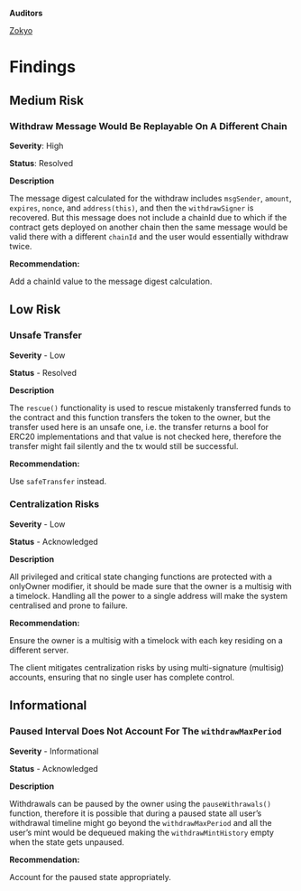 **Auditors**

[Zokyo](https://x.com/zokyo_io)

# Findings

## Medium Risk

### Withdraw Message Would Be Replayable On A Different Chain


**Severity**: High

**Status**: Resolved 

**Description**

The message digest calculated for the withdraw includes `msgSender`, `amount`, `expires`, `nonce`, and `address(this)`, and then the `withdrawSigner` is recovered. But this message does not include a chainId due to which if the contract gets deployed on another chain then the same message would be valid there with a different `chainId` and the user would essentially withdraw twice.

**Recommendation:**

Add a chainId value to the message digest calculation.

## Low Risk

### Unsafe Transfer

**Severity** - Low

**Status** - Resolved

**Description**

The `rescue()` functionality is used to rescue mistakenly transferred funds to the contract and this function transfers the token to the owner, but the transfer used here is an unsafe one, i.e. the transfer returns a bool for ERC20 implementations and that value is not checked here, therefore the transfer might fail silently and the tx would still be successful.

**Recommendation:**

Use `safeTransfer` instead.

### Centralization Risks

**Severity** - Low

**Status** - Acknowledged

**Description**

All privileged and critical state changing functions are protected with a onlyOwner modifier, it should be made sure that the owner is a multisig with a timelock. Handling all the power to a single address will make the system centralised and prone to failure.

**Recommendation:**

Ensure the owner is a multisig with a timelock with each key residing on a different server.

The client mitigates centralization risks by using multi-signature (multisig) accounts, ensuring that no single user has complete control.

## Informational

### Paused Interval Does Not Account For The `withdrawMaxPeriod`

**Severity** - Informational

**Status** - Acknowledged

**Description**

Withdrawals can be paused by the owner using the `pauseWithrawals()` function, therefore it is possible that during a paused state all user’s withdrawal timeline might go beyond the `withdrawMaxPeriod` and all the user’s mint would be dequeued making the `withdrawMintHistory` empty when the state gets unpaused.

**Recommendation:**
 
Account for the paused state appropriately.


